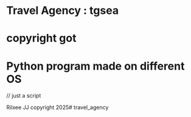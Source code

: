<h1>Travel Agency : tgsea</h1>

# copyright got
# Python program made on different OS

// just a script

Rilxee JJ copyright 2025# travel_agency
